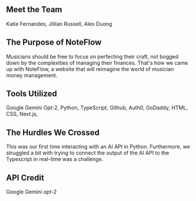 ## Meet the Team ##
Katie Fernandes,
Jillian Russell,
Alex Duong

## The Purpose of NoteFlow ##
Musicians should be free to focus on perfecting their craft, not bogged down by the complexities of managing their finances. That's how we came up with NoteFlow, a website that will reimagine the world of musician money management.

## Tools Utilized ##
Google Gemini Opt-2,
Python,
TypeScript,
Github,
Auth0,
GoDaddy,
HTML,
CSS,
Next.js,

## The Hurdles We Crossed ##
This was our first time interacting with an AI API in Python. Furthermore, we struggled a bit with trying to connect the output of the AI API to the Typescript in real-time was a challenge. 

## API Credit ##
Google Gemini opt-2